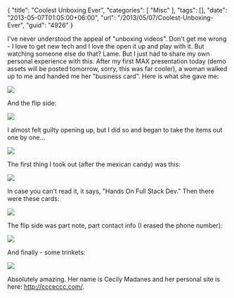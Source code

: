 {
	"title": "Coolest Unboxing Ever",
	"categories": [
		"Misc"
	],
	"tags": [],
	"date": "2013-05-07T01:05:00+06:00",
	"url": "/2013/05/07/Coolest-Unboxing-Ever",
	"guid": "4926"
}

I've never understood the appeal of "unboxing videos". Don't get me wrong - I love to get new tech and I love the open it up and play with it. But watching someone else do that? Lame. But I just had to share my own personal experience with this. After my first MAX presentation today (demo assets will be posted tomorrow, sorry, this was far cooler), a woman walked up to me and handed me her "business card". Here is what she gave me:
<!--more-->
<img src="http://static.raymondcamden.com/images/2013-05-06 20.46.03.jpg" />

And the flip side:


<img src="http://static.raymondcamden.com/images/2013-05-06 20.46.16.jpg" />

I almost felt guilty opening up, but I did so and began to take the items out one by one...

<img src="http://static.raymondcamden.com/images/2013-05-06 20.47.49.jpg" />

The first thing I took out (after the mexican candy) was this:

<img src="http://static.raymondcamden.com/images/2013-05-06 20.48.24.jpg" />

In case you can't read it, it says, "Hands On Full Stack Dev." Then there were these cards:

<img src="http://static.raymondcamden.com/images/2013-05-06 20.49.10.jpg" />

The flip side was part note, part contact info (I erased the phone number):

<img src="http://static.raymondcamden.com/images/2013-05-06 20.49.27.jpg" />

And finally - some trinkets:

<img src="http://static.raymondcamden.com/images/2013-05-06 20.50.20.jpg" />

Absolutely amazing. Her name is Cecily Madanes and her personal site is here: <a href="http://ccceccc.com/">http://ccceccc.com/</a>.